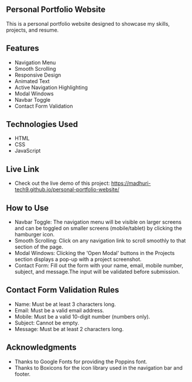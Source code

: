 ## Personal Portfolio Website

This is a personal portfolio website designed to showcase my skills, projects, and resume.

## Features

- Navigation Menu
- Smooth Scrolling
- Responsive Design
- Animated Text
- Active Navigation Highlighting
- Modal Windows
- Navbar Toggle
- Contact Form Validation

## Technologies Used

- HTML
- CSS
- JavaScript

## Live Link
 - Check out the live demo of this project: 
   https://madhuri-tech9.github.io/personal-portfolio-website/

## How to Use

- Navbar Toggle: The navigation menu will be visible on larger screens and can be toggled on smaller screens (mobile/tablet) by clicking the hamburger icon.
- Smooth Scrolling: Click on any navigation link to scroll smoothly to that section of the page.
- Modal Windows:  Clicking the 'Open Modal' buttons in the Projects section displays a pop-up with a project screenshot.
- Contact Form: Fill out the form with your name, email, mobile number, subject, and message.The input will be validated before submission.

## Contact Form Validation Rules

- Name: Must be at least 3 characters long.
- Email: Must be a valid email address.
- Mobile: Must be a valid 10-digit number (numbers only).
- Subject: Cannot be empty.
- Message: Must be at least 2 characters long.

## Acknowledgments

- Thanks to Google Fonts for providing the Poppins font.
- Thanks to Boxicons for the icon library used in the navigation bar and footer.
